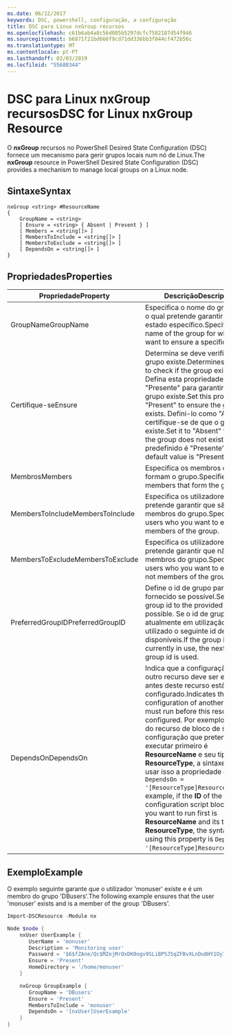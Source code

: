 ```yaml
---
ms.date: 06/12/2017
keywords: DSC, powershell, configuração, a configuração
title: DSC para Linux nxGroup recursos
ms.openlocfilehash: c61b6ab4a8c56d085b5297dcfc7582187d54f946
ms.sourcegitcommit: b6871f21bd666f9cd71dd336bb3f844cf472b56c
ms.translationtype: MT
ms.contentlocale: pt-PT
ms.lasthandoff: 02/03/2019
ms.locfileid: "55688344"
---
```

# <a name="dsc-for-linux-nxgroup-resource"></a><span data-ttu-id="7e6c3-103">DSC para Linux nxGroup recursos</span><span class="sxs-lookup"><span data-stu-id="7e6c3-103">DSC for Linux nxGroup Resource</span></span>

<span data-ttu-id="7e6c3-104">O **nxGroup** recursos no PowerShell Desired State Configuration (DSC) fornece um mecanismo para gerir grupos locais num nó de Linux.</span><span class="sxs-lookup"><span data-stu-id="7e6c3-104">The **nxGroup** resource in PowerShell Desired State Configuration (DSC) provides a mechanism to manage local groups on a Linux node.</span></span>

## <a name="syntax"></a><span data-ttu-id="7e6c3-105">Sintaxe</span><span class="sxs-lookup"><span data-stu-id="7e6c3-105">Syntax</span></span>

```
nxGroup <string> #ResourceName
{
    GroupName = <string>
    [ Ensure = <string> { Absent | Present } ]
    [ Members = <string[]> ]
    [ MembersToInclude = <string[]> ]
    [ MembersToExclude = <string[]> ]
    [ DependsOn = <string[]> ]
}
```

## <a name="properties"></a><span data-ttu-id="7e6c3-106">Propriedades</span><span class="sxs-lookup"><span data-stu-id="7e6c3-106">Properties</span></span>

|  <span data-ttu-id="7e6c3-107">Propriedade</span><span class="sxs-lookup"><span data-stu-id="7e6c3-107">Property</span></span> |  <span data-ttu-id="7e6c3-108">Descrição</span><span class="sxs-lookup"><span data-stu-id="7e6c3-108">Description</span></span> |
|---|---|
| <span data-ttu-id="7e6c3-109">GroupName</span><span class="sxs-lookup"><span data-stu-id="7e6c3-109">GroupName</span></span>| <span data-ttu-id="7e6c3-110">Especifica o nome do grupo para o qual pretende garantir um estado específico.</span><span class="sxs-lookup"><span data-stu-id="7e6c3-110">Specifies the name of the group for which you want to ensure a specific state.</span></span>|
| <span data-ttu-id="7e6c3-111">Certifique-se</span><span class="sxs-lookup"><span data-stu-id="7e6c3-111">Ensure</span></span>| <span data-ttu-id="7e6c3-112">Determina se deve verificar se o grupo existe.</span><span class="sxs-lookup"><span data-stu-id="7e6c3-112">Determines whether to check if the group exists.</span></span> <span data-ttu-id="7e6c3-113">Defina esta propriedade para "Presente" para garantir que o grupo existe.</span><span class="sxs-lookup"><span data-stu-id="7e6c3-113">Set this property to "Present" to ensure the group exists.</span></span> <span data-ttu-id="7e6c3-114">Defini-lo como "Ausente", certifique-se de que o grupo não existe.</span><span class="sxs-lookup"><span data-stu-id="7e6c3-114">Set it to "Absent" to ensure the group does not exist.</span></span> <span data-ttu-id="7e6c3-115">O valor predefinido é "Presente".</span><span class="sxs-lookup"><span data-stu-id="7e6c3-115">The default value is "Present".</span></span>|
| <span data-ttu-id="7e6c3-116">Membros</span><span class="sxs-lookup"><span data-stu-id="7e6c3-116">Members</span></span>| <span data-ttu-id="7e6c3-117">Especifica os membros que formam o grupo.</span><span class="sxs-lookup"><span data-stu-id="7e6c3-117">Specifies the members that form the group.</span></span>|
| <span data-ttu-id="7e6c3-118">MembersToInclude</span><span class="sxs-lookup"><span data-stu-id="7e6c3-118">MembersToInclude</span></span>| <span data-ttu-id="7e6c3-119">Especifica os utilizadores que pretende garantir que são membros do grupo.</span><span class="sxs-lookup"><span data-stu-id="7e6c3-119">Specifies the users who you want to ensure are members of the group.</span></span>|
| <span data-ttu-id="7e6c3-120">MembersToExclude</span><span class="sxs-lookup"><span data-stu-id="7e6c3-120">MembersToExclude</span></span>| <span data-ttu-id="7e6c3-121">Especifica os utilizadores que pretende garantir que não são membros do grupo.</span><span class="sxs-lookup"><span data-stu-id="7e6c3-121">Specifies the users who you want to ensure are not members of the group.</span></span>|
| <span data-ttu-id="7e6c3-122">PreferredGroupID</span><span class="sxs-lookup"><span data-stu-id="7e6c3-122">PreferredGroupID</span></span>| <span data-ttu-id="7e6c3-123">Define o id de grupo para o valor fornecido se possível.</span><span class="sxs-lookup"><span data-stu-id="7e6c3-123">Sets the group id to the provided value if possible.</span></span> <span data-ttu-id="7e6c3-124">Se o id de grupo está atualmente em utilização, é utilizado o seguinte id de grupo disponíveis.</span><span class="sxs-lookup"><span data-stu-id="7e6c3-124">If the group id is currently in use, the next available group id is used.</span></span>|
| <span data-ttu-id="7e6c3-125">DependsOn</span><span class="sxs-lookup"><span data-stu-id="7e6c3-125">DependsOn</span></span> | <span data-ttu-id="7e6c3-126">Indica que a configuração de outro recurso deve ser executado antes deste recurso está configurado.</span><span class="sxs-lookup"><span data-stu-id="7e6c3-126">Indicates that the configuration of another resource must run before this resource is configured.</span></span> <span data-ttu-id="7e6c3-127">Por exemplo, se o **ID** do recurso de bloco de script de configuração que pretende executar primeiro é **ResourceName** e seu tipo é **ResourceType**, a sintaxe para usar isso a propriedade é `DependsOn = '[ResourceType]ResourceName'`.</span><span class="sxs-lookup"><span data-stu-id="7e6c3-127">For example, if the **ID** of the resource configuration script block that you want to run first is **ResourceName** and its type is **ResourceType**, the syntax for using this property is `DependsOn = '[ResourceType]ResourceName'`.</span></span>|

## <a name="example"></a><span data-ttu-id="7e6c3-128">Exemplo</span><span class="sxs-lookup"><span data-stu-id="7e6c3-128">Example</span></span>

<span data-ttu-id="7e6c3-129">O exemplo seguinte garante que o utilizador 'monuser' existe e é um membro do grupo 'DBusers'.</span><span class="sxs-lookup"><span data-stu-id="7e6c3-129">The following example ensures that the user 'monuser' exists and is a member of the group 'DBusers'.</span></span>

```powershell
Import-DSCResource -Module nx

Node $node {
    nxUser UserExample {
       UserName = 'monuser'
       Description = 'Monitoring user'
       Password = '$6$fZAne/Qc$MZejMrOxDK0ogv9SLiBP5J5qZFBvXLnDu8HY1Oy7ycX.Y3C7mGPUfeQy3A82ev3zIabhDQnj2ayeuGn02CqE/0'
       Ensure = 'Present'
       HomeDirectory = '/home/monuser'
    }

    nxGroup GroupExample {
       GroupName = 'DBusers'
       Ensure = 'Present'
       MembersToInclude = 'monuser'
       DependsOn = '[nxUser]UserExample'
    }
}
```
